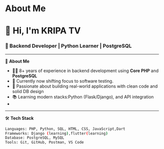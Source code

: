 # About Me
# 👋 Hi, I'm KRIPA TV

### 💼 Backend Developer | Python Learner | PostgreSQL 

---

🔧 **About Me**

- 👨‍💻 8+ years of experience in backend development using **Core PHP** and **PostgreSQL**
- 🚀 Currently now shifting focus to software testing.
- 🧠 Passionate about building real-world applications with clean code and solid DB design
- 📚 Learning modern stacks:Python (Flask/Django), and API integration
- 

---

🛠️ **Tech Stack**

```bash
Languages: PHP, Python, SQL, HTML, CSS, JavaScript,Dart
Frameworks: Django (learning),flutter(learning)
Database: PostgreSQL, MySQL
Tools: Git, GitHub, Postman, VS Code



